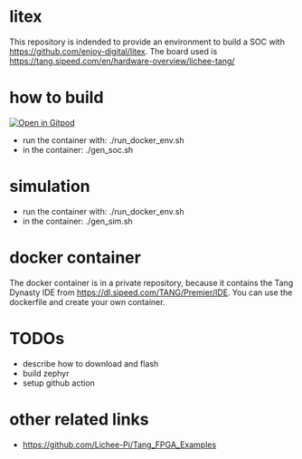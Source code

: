 # litex
This repository is indended to provide an environment to build a SOC with https://github.com/enjoy-digital/litex.
The board used is https://tang.sipeed.com/en/hardware-overview/lichee-tang/

# how to build
[![Open in Gitpod](https://gitpod.io/button/open-in-gitpod.svg)](https://gitpod.io/#https://github.com/chhartmann/litex-soc)

* run the container with: ./run_docker_env.sh
* in the container: ./gen_soc.sh

# simulation
* run the container with: ./run_docker_env.sh
* in the container: ./gen_sim.sh

# docker container
The docker container is in a private repository, because it contains the Tang Dynasty IDE from https://dl.sipeed.com/TANG/Premier/IDE.
You can use the dockerfile and create your own container.

# TODOs
* describe how to download and flash
* build zephyr
* setup github action

# other related links
* https://github.com/Lichee-Pi/Tang_FPGA_Examples

